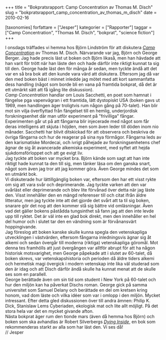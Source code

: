 +++
title = "Bokpratsrapport: Camp Concentration av Thomas M. Disch"
slug = "bokpratsrapport_camp_concentration_av_thomas_m_disch"
date = 2010-02-16

[taxonomies]
forfattare = ["Jesper"]
kategorier = ["Rapporter"]
taggar = ["Camp Concentration", "Thomas M. Disch", "bokprat", "science fiction"]
+++

<div>I onsdags träffades vi hemma hos Björn Lindström för att diskutera <a href="http://en.wikipedia.org/wiki/Camp_Concentration"><em>Camp Concentration</em></a> av Thomas M. Disch. Närvarande var jag, Björn och George Berger. Jag hade precis läst ut boken och Björn likaså, men han hävdade att han varit för trött när han läste den och hade därför inte riktigt kunnat ta sig till den. George hade läst den för många år sedan, men tyckte ändå att det var en så bra bok att den kunde vara värd att diskutera. Eftersom jag då var den med boken bäst i minnet inledde jag mötet med att kort sammanfatta dess handling (något som borde bli en vana på framtida bokprat, då det är ett utmärkt sätt att få igång lite diskussion).</div>
<div><em>Camp Concentration</em> handlar om Louis Sacchetti, en poet som hamnat i fängelse pga vapenvägran i ett framtida, lätt dystopiskt USA (boken gavs ut 1969, men handlingen äger troligtvis rum någon gång på 70-talet). Han blir mot sin vilja överflyttad från fängelset till en hemlig, underjordisk forskningsenhet där man utför experiment på "frivilliga" fångar. Experimenten går ut på att fångarna blir injecerade med något som får deras intelligens att skjuta i höjden, men som även leder till döden inom nio månader. Sacchetti har blivit ditskickad för att observera och beskriva de övriga fångarna och hur de reagerar på sina nya förmågor. Fångarna leds av den karismatiske Mordecai, och ivrigt påhejade av forskningsenhetens chef ägnar de sig åt avancerade alkemiska experiment, med syftet att hejda sjukdomsförloppet och att ge evigt liv.</div>
<div>Jag tyckte att boken var mycket bra. Björn kände som sagt att han inte riktigt hade kunnat ta den till sig, men tänker läsa om den ganska snart, något som även jag tror att jag kommer göra. Även George mindes det som en utmärkt bok.</div>
<div>Vi diskuterade hur lättillgänglig boken var, eftersom den har ett visst rykte om sig att vara svår och deprimerande. Jag tyckte varken att den var svårläst eller deprimerande och blev lite förvånad över detta när jag läste den. Visst innehåller den en mängd referenser till och citat ifrån äldre litteratur, men jag tyckte inte att det gjorde det svårt att ta til sig boken, snarare gör det nog att den kommer stå sig bättre vid omläsningar. Även vad det gäller bokens påstådda tungsinthet så fann jag att den inte levde upp till ryktet. Det är väl inte en glad bok direkt, men den innehåller en hel del humor och i slutet tar den en vändning som är förvånansvärt hoppingivande.</div>
<div>Jag föreslog att boken kanske skulle kunna spegla den vetenskapliga utvecklingen i västvärden, eftersom fångarna inledningsvis ägnar sig åt alkemi och sedan övergår till moderna (riktiga) vetenskapliga göromål. Mot denna tes framhölls att just övergången var alltför abrupt för att ha någon historisk motsvarighet, men George påpekade att i slutet av 60-talet, då boken skrevs, var vetenskapshistoria och perioden då äldre tiders alkemi och hermetisk magi övergick i modern vetenskap inte lika väl studerad som den är idag och att Disch därför ändå skulle ha kunnat menat att de skulle ses som en parallell.</div>
<div>George berättade även om sin tid som student i New York på 60-talet och hur den miljön kan ha påverkat Dischs roman. George gick på samma universitet som Samuel Delany och berättade en del om kretsen kring honom, vad dom läste och vilka idéer som var i omlopp i den miljön. Mycket intressant. Efter detta gled diskussionen över till andra ämnen: Philip K. Dick, Stanislaw Lems Cyberiaden, ekologisk mat och lite allt möjligt. På det stora hela var det en mycket givande afton.</div>
<div>Nästa bokprat äger rum den tionde mars (även då hemma hos Björn) och boken som ska avhandlas är Robert Silverbergs <a href="http://tinyurl.com/yardqyg"><em>Dying Inside</em></a>, en bok som rekommenderas starkt av alla som har läst den. Vi ses då!</div>
<div>// Jesper</div>
